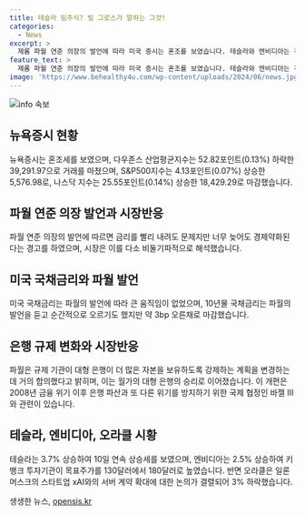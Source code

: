 ```yaml
---
title: 테슬라 밈주식? 빌 그로스가 말하는 그것!
categories:
  - News
excerpt: >
  제롬 파월 연준 의장의 발언에 따라 미국 증시는 혼조를 보였습니다. 테슬라와 엔비디아는 각각 4%와 2%의 상승을 기록했고, 오라클은 3% 하락했습니다. 다우존스 산업평균지수는 다소 하락하며 마감했지만 S&P500와 나스닥 지수는 상승하며 마무리되었습니다. 파월은 금리 조정에 대한 신중한 태도를 강조하며, 미국 국채금리는 큰 변화가 없었습니다. 빌 그로스 핌코 공동 창업자는 테슬라에 대해 우려를 표명했고, 엔비디아는 긍정적인 전망으로 상승세를 보였습니다.
feature_text: >
  제롬 파월 연준 의장의 발언에 따라 미국 증시는 혼조를 보였습니다. 테슬라와 엔비디아는 각각 4%와 2%의 상승을 기록했고, 오라클은 3% 하락했습니다. 다우존스 산업평균지수는 다소 하락하며 마감했지만 S&P500와 나스닥 지수는 상승하며 마무리되었습니다. 파월은 금리 조정에 대한 신중한 태도를 강조하며, 미국 국채금리는 큰 변화가 없었습니다. 빌 그로스 핌코 공동 창업자는 테슬라에 대해 우려를 표명했고, 엔비디아는 긍정적인 전망으로 상승세를 보였습니다.
image: 'https://www.behealthy4u.com/wp-content/uploads/2024/06/news.jpg'
---
```


<p><img src="https://www.behealthy4u.com/wp-content/uploads/2024/06/news.jpg" alt="info 속보" /></p>

<h2 data-ke-size="size26">뉴욕증시 현황</h2>

<p data-ke-size="size16">뉴욕증시는 혼조세를 보였으며, 다우존스 산업평균지수는 52.82포인트(0.13%) 하락한 39,291.97으로 거래를 마쳤으며, S&P500지수는 4.13포인트(0.07%) 상승한 5,576.98로, 나스닥 지수는 25.55포인트(0.14%) 상승한 18,429.29로 마감했습니다.</p>

<h2 data-ke-size="size26">파월 연준 의장 발언과 시장반응</h2>

<p data-ke-size="size16">파월 연준 의장의 발언에 따르면 금리를 빨리 내려도 문제지만 너무 늦어도 경제약화된다는 경고를 하였으며, 시장은 이를 다소 비둘기파적으로 해석했습니다.</p>

<h2 data-ke-size="size26">미국 국채금리와 파월 발언</h2>

<p data-ke-size="size16">미국 국채금리는 파월의 발언에 따라 큰 움직임이 없었으며, 10년물 국채금리는 파월의 발언을 듣고 순간적으로 오르기도 했지만 약 3bp 오른채로 마감했습니다.</p>

<h2 data-ke-size="size26">은행 규제 변화와 시장반응</h2>

<p data-ke-size="size16">파월은 규제 기관이 대형 은행이 더 많은 자본을 보유하도록 강제하는 계획을 변경하는 데 거의 합의했다고 밝히며, 이는 월가의 대형 은행의 승리로 이어졌습니다. 이 개편은 2008년 금융 위기 이후 은행 파산과 또 다른 위기를 방지하기 위한 국제 협정인 바젤 III와 관련이 있습니다.</p>

<h2 data-ke-size="size26">테슬라, 엔비디아, 오라클 시황</h2>

<p data-ke-size="size16">테슬라는 3.7% 상승하여 10일 연속 상승세를 보였으며, 엔비디아는 2.5% 상승하여 키뱅크 투자기관이 목표주가를 130달러에서 180달러로 높였습니다. 반면 오라클은 일론 머스크의 스타트업 xAI와의 서버 계약 확대에 대한 논의가 결렬되어 3% 하락했습니다.</p>
생생한 뉴스, <a href="https://opensis.kr" rel="dofollow">opensis.kr</a>


